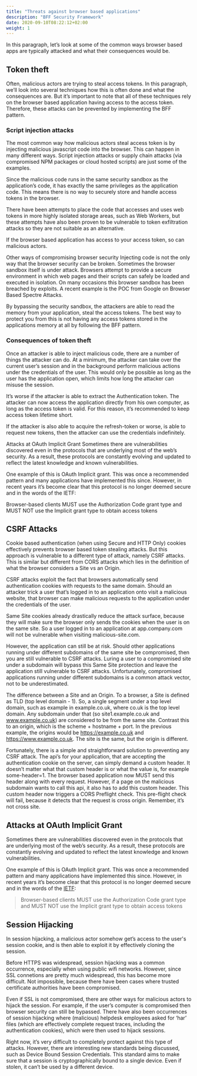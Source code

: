 ```yaml
---
title: "Threats against browser based applications"
description: "BFF Security Framework"
date: 2020-09-10T08:22:12+02:00
weight: 1
---
```


In this paragraph, let’s look at some of the common ways browser based apps are typically attacked and what their consequences would be. 

## Token theft

Often, malicious actors are trying to steal access tokens. In this paragraph, we’ll look into several techniques how this is often done and what the consequences are. But it’s important to note that all of these techniques rely on the browser based application having access to the access token. Therefore, these attacks can be prevented by implementing the BFF pattern. 

### Script injection attacks

The most common way how malicious actors steal access token is by injecting malicious javascript code into the browser. This can happen in many different ways. Script injection attacks or supply chain attacks (via compromised NPM packages or cloud hosted scripts) are just some of the examples. 


Since the malicious code runs in the same security sandbox as the application’s code, it has exactly the same privileges as the application code. This means there is no way to securely store and handle access tokens in the browser. 

There have been attempts to place the code that accesses and uses web tokens in more highly isolated storage areas, such as Web Workers, but these attempts have also been proven to be vulnerable to token exfiltration attacks so they are not suitable as an alternative. 

If the browser based application has access to your access token, so can malicious actors. 

Other ways of compromising browser security
Injecting code is not the only way that the browser security can be broken. Sometimes the browser sandbox itself is under attack. Browsers attempt to provide a secure environment in which web pages and their scripts can safely be loaded and executed in isolation. On many occasions this browser sandbox has been breached by exploits. A recent example is the POC from Google on Browser Based Spectre Attacks. 

By bypassing the security sandbox, the attackers are able to read the memory from your application, steal the access tokens. The best way to protect you from this is not having any access tokens stored in the applications memory at all by following the BFF pattern. 



### Consequences of token theft
Once an attacker is able to inject malicious code, there are a number of things the attacker can do. At a minimum, the attacker can take over the current user’s session and in the background  perform malicious actions under the credentials of the user. This would only be possible as long as the user has the application open, which limits how long the attacker can misuse the  session. 

It’s worse if the attacker is able to extract the Authentication token. The attacker can now access the application directly from his own computer, as long as the access token is valid. For this reason, it’s recommended to keep access token lifetime short. 

If the attacker is also able to acquire the refresh-token or worse, is able to request new tokens, then the attacker can use the credentials indefinitely. 

Attacks at OAuth Implicit Grant
Sometimes there are vulnerabilities discovered even in the protocols that are underlying most of the web’s security. As a result, these protocols are constantly evolving and updated to reflect the latest knowledge and known vulnerabilities. 

One example of this is OAuth Implicit grant. This was once a recommended pattern and many applications have implemented this since. However, in recent years it’s become clear that this protocol is no longer deemed secure and in the words of the IETF:

Browser-based clients MUST use the Authorization Code grant type and MUST NOT use the Implicit grant type to obtain access tokens

## CSRF Attacks
Cookie based authentication (when using Secure and HTTP Only) cookies effectively prevents browser based token stealing attacks. But this approach is vulnerable to a different type of attack, namely CSRF attacks. This is similar but different from CORS attacks which lies in the definition of what the browser considers a Site vs an Origin. 

CSRF attacks exploit the fact that browsers automatically send authentication cookies with requests to the same domain. Should an attacker trick a user that’s logged in to an application onto visit a malicious website, that browser can make malicious requests to the application under the credentials of the user. 

Same Site cookies already drastically reduce the attack surface, because they will make sure the browser only sends the cookies when the user is on the same site. So a user logged in to an application at app.company.com will not be vulnerable when visiting malicious-site.com. 

However, the application can still be at risk. Should other applications running under different subdomains of the same site be compromised, then you are still vulnerable to CSRF attacks. Luring a user to a compromised site under a subdomain will bypass this Same Site protection and leave the application still vulnerable to CSRF attacks. Unfortunately, compromised applications running under different subdomains is a common attack vector, not to be underestimated. 

The difference between a Site and an Origin. To a browser, a Site is defined as TLD (top level domain - 1). So, a single segment under a top level domain, such as example in example.co.uk, where co.uk is the top level domain. Any subdomain under that (so site1.example.co.uk and www.example.co.uk) are considered to be from the same site. Contrast this to an origin, which is the scheme + hostname + port. In the previous example, the origins would be https://example.co.uk and https://www.example.co.uk. The site is the same, but the origin is different. 

Fortunately, there is a simple and straightforward solution to preventing any CSRF attack. The api’s for your application, that are accepting the authentication cookie on the server, can simply demand a custom  header. It doesn’t matter what that custom header is or what the value is, for example some-header=1. The browser based application now MUST send this header along with every request. However, if a page on the malicious subdomain wants to call this api, it also has to add this custom header. This custom header now triggers a CORS Preflight check. This pre-flight check will fail, because it detects that the request is cross origin. Remember, it’s not cross site.

## Attacks at OAuth Implicit Grant
Sometimes there are vulnerabilities discovered even in the protocols that are underlying most of the web’s security. As a result, these protocols are constantly evolving and updated to reflect the latest knowledge and known vulnerabilities. 

One example of this is OAuth Implicit grant. This was once a recommended pattern and many applications have implemented this since. However, in recent years it’s become clear that this protocol is no longer deemed secure and in the words of the [IETF](https://datatracker.ietf.org/doc/html/draft-ietf-oauth-browser-based-apps#section-7.2):

> Browser-based clients MUST use the Authorization Code grant type and MUST NOT use the Implicit grant type to obtain access tokens
## Session Hijacking
In session hijacking, a malicious actor somehow get’s access to the user's session cookie, and is then able to exploit it by effectively cloning the session. 

Before HTTPS was widespread, session hijacking was a common occurrence, especially when using public wifi networks. However, since SSL connetions are pretty much widespread, this has become more difficult. Not impossible, because there have been cases where trusted certificate authorities have been compromised.

Even if SSL is not compromised, there are other ways for malicious actors to hijack the session. For example, if the user’s computer is compromised then browser security can still be bypassed. There have also been occurrences of session hijacking where (malicious) helpdesk employees asked for ‘har’ files (which are effectively complete request traces, including the authentication cookies), which were then used to hijack sessions. 

Right now, it’s very difficult to completely protect against this type of attacks. However, there are interesting new standards being discussed, such as Device Bound Session Credentials. This standard aims to make sure that a session is cryptographically bound to a single device. Even if stolen, it can’t be used by a different device. 
